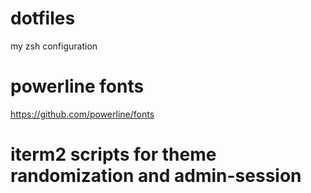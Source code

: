 # dotfiles
my zsh configuration

# powerline fonts
https://github.com/powerline/fonts

# iterm2 scripts for theme randomization and admin-session